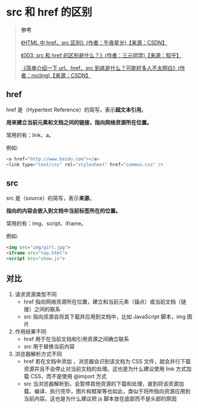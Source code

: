 <!--
 * @Author: yaohebin
 * @Date: 2022-06-17 08:35:07
 * @LastEditTime: 2024-02-21 11:35:10
 * @LastEditors: yaohebin
 * @Description: src和href的区别
-->

# src 和 href 的区别

> **参考**
>
> [《HTML 中 href、src 区别》(作者：午夜星光)【来源：CSDN】](https://blog.csdn.net/annsheshira23/article/details/51133709)
>
> [《003: src 和 href 的区别是什么？》(作者：三元同学)【来源：知乎】](https://zhuanlan.zhihu.com/p/91960069)
>
> [《简单介绍一下 url、href、src 到底是什么？可能好多人不太明白》(作者：rocling)【来源：CSDN】](https://blog.csdn.net/rocling/article/details/82954538)

## href

href 是（Hypertext Reference）的简写，表示**超文本引用**。

**用来建立当前元素和文档之间的链接，指向网络资源所在位置。**

常用的有：link、a。

例如:

```js
<a href="http://www.baidu.com"></a>
<link type="text/css" rel="stylesheet" href="common.css" />
```

## src

src 是（source）的简写，表示**来源**。

**指向的内容会嵌入到文档中当前标签所在的位置。**

常用的有：img、script、iframe。

例如:

```html
<img src="img/girl.jpg">
<iframe src="top.html">
<script src="show.js">
```

## 对比

1. 请求资源类型不同
   - href 指向网络资源所在位置，建立和当前元素（锚点）或当前文档（链接）之间的联系
   - src 指向资源会将其下载并应用到文档中，比如 JavaScript 脚本，img 图片
2. 作用结果不同
   - href 用于在当前文档和引用资源之间确立联系
   - src 用于替换当前内容
3. 浏览器解析方式不同
   - href 若在文档中添加 ，浏览器会识别该文档为 CSS 文件，就会并行下载资源并且不会停止对当前文档的处理。这也是为什么建议使用 link 方式加载 CSS，而不是使用 @import 方式
   - src 当浏览器解析到，会暂停其他资源的下载和处理，直到将该资源加载、编译、执行完毕，图片和框架等也如此，类似于将所指向资源应用到当前内容。这也是为什么建议把 js 脚本放在底部而不是头部的原因
